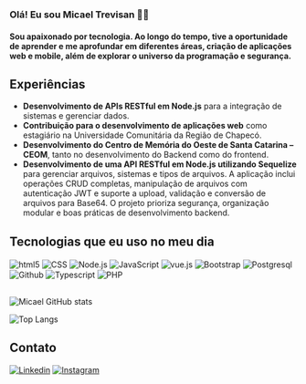 ### Olá! Eu sou Micael Trevisan 👋🏻
#### Sou apaixonado por tecnologia. Ao longo do tempo, tive a oportunidade de aprender e me aprofundar em diferentes áreas, criação de aplicações web e mobile, além de explorar o universo da programação e segurança.

## Experiências

- **Desenvolvimento de APIs RESTful em Node.js** para a integração de sistemas e gerenciar dados.
- **Contribuição para o desenvolvimento de aplicações web** como estagiário na Universidade Comunitária da Região de Chapecó.
- **Desenvolvimento do Centro de Memória do Oeste de Santa Catarina – CEOM**, tanto no desenvolvimento do Backend como do frontend.
- **Desenvolvimento de uma API RESTful em Node.js utilizando Sequelize** para gerenciar arquivos, sistemas e tipos de arquivos. A aplicação inclui operações CRUD completas, manipulação de arquivos com autenticação JWT e suporte a upload, validação e conversão de arquivos para Base64. O projeto prioriza segurança, organização modular e boas práticas de desenvolvimento backend.


## Tecnologias que eu uso no meu dia

<div>
  <img align="center" alt="html5" src="https://img.shields.io/badge/HTML5-E34F26?style=for-the-badge&logo=html5&logoColor=white"/>
  <img align="center" alt="CSS" src="https://img.shields.io/badge/CSS-239120?&style=for-the-badge&logo=css3&logoColor=white"/>
  <img align="center" alt="Node.js" src="https://img.shields.io/badge/Node.js-43853D?style=for-the-badge&logo=node.js&logoColor=white"/>
  <img align="center" alt="JavaScript" src="https://img.shields.io/badge/JavaScript-F7DF1E?style=for-the-badge&logo=javascript&logoColor=black"/>
  <img align="center" alt="vue.js" src="https://img.shields.io/badge/Vue.js-35495E?style=for-the-badge&logo=vue.js&logoColor=4FC08D"/>
  <img align="center" alt="Bootstrap" src="https://img.shields.io/badge/Bootstrap-563D7C?style=for-the-badge&logo=bootstrap&logoColor=white"/>
  <img align="center" alt="Postgresql" src="https://img.shields.io/badge/PostgreSQL-316192?style=for-the-badge&logo=postgresql&logoColor=white"/>
  <img align="center" alt="Github" src="https://img.shields.io/badge/GitHub_Actions-2088FF?style=for-the-badge&logo=github-actions&logoColor=white"/>
  <img align="center" alt="Typescript" src="https://img.shields.io/badge/TypeScript-007ACC?style=for-the-badge&logo=typescript&logoColor=white"/>
  <img align="center" alt="PHP" src="https://img.shields.io/badge/PHP-777BB4?style=for-the-badge&logo=php&logoColor=white"/>
</div>

##

![Micael GitHub stats](https://github-readme-stats.vercel.app/api?username=Micael-xv&show_icons=true&theme=radical)

![Top Langs](https://github-readme-stats.vercel.app/api/top-langs/?username=Micael-xv&layout=compact)

## Contato

[![Linkedin](https://img.shields.io/badge/LinkedIn-0077B5?style=for-the-badge&logo=linkedin&logoColor=white)](https://www.linkedin.com/in/micael-trevisan-413221206)
[![Instagram](https://img.shields.io/badge/Instagram-E4405F?style=for-the-badge&logo=instagram&logoColor=white)](https://www.instagram.com/micael_trevisan)
